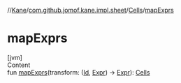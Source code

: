 //[Kane](../../index.md)/[com.github.jomof.kane.impl.sheet](../index.md)/[Cells](index.md)/[mapExprs](map-exprs.md)



# mapExprs  
[jvm]  
Content  
fun [mapExprs](map-exprs.md)(transform: ([Id](../../com.github.jomof.kane.impl/index.md#%5Bcom.github.jomof.kane.impl%2FId%2F%2F%2FPointingToDeclaration%2F%5D%2FClasslikes%2F-637547099), [Expr](../../com.github.jomof.kane/-expr/index.md)) -> [Expr](../../com.github.jomof.kane/-expr/index.md)): [Cells](index.md)  



